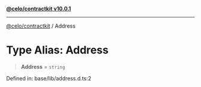 [**@celo/contractkit v10.0.1**](../README.md)

***

[@celo/contractkit](../globals.md) / Address

# Type Alias: Address

> **Address** = `string`

Defined in: base/lib/address.d.ts:2
